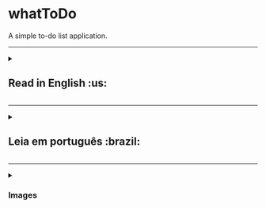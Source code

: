 <h1>whatToDo</h1>
A simple to-do list application.

***

<details>
  <summary><h2>Read in English :us:</h2></summary><br />
  <h3>About</h3>
  <p>I developed this application to practice React and Context API through an application that allows customization and storage of your tasks</p>
  <p>You can:</p>
  <ul>
    <li>Add tasks with or without given data</li>
    <li>Edit tasks</li>
    <li>Reorder tasks</li>
    <li>Mark tasks as complete</li>
    <li>Delete one or all tasks</li>
    <li>Change site theme to light/dark mode</li>
  </ul>  
 
  <br/>
 
  <h3>Installation guide</h3> 
  <ol>
    <li>
      <p>Install the repository</p>
      <pre>git clone git@github.com:celso-rodrigo/whatToDo.git</pre>
    </li>
    <li>
      <p>Open the repository folder</p>
    </li>
    <li>
      <p>Install NPM packages</p>
      <pre>npm install</pre>
    </li>
    <li>
      <p>Start the project</p>
      <pre>npm start</pre>
    </li>
  </ol>
</details>

***

<details>
<summary><h2>Leia em português :brazil:</h2></summary><br />
  <h3>Sobre</h3>
  <p>O objetivo desse projeto é praticar React e Context API através de uma aplicação que permite customização e armazenamente das suas tarefas</p>
  <p>Nela você pode:</p>
  <ul>
    <li>Adicionar tarefas com ou sem data determinada</li>
    <li>Editar tarefas</li>
    <li>Editar tarefas</li>
    <li>Marcar tarefas como concluídas</li>
    <li>Apagar uma ou todas as tarefas</li>
    <li>Mudar o tema do site para light/dark mode</li>
  </ul>  
 
  <br/>
 
  <h3>Guia de instalação</h3> 
  <ol>
    <li>
      <p>Instale o repositório</p>
      <pre>git clone git@github.com:celso-rodrigo/whatToDo.git</pre>
    </li>
    <li>
      <p>Abra a pasta do repositório</p>
    </li>
    <li>
      <p>Instale as dependências</p>
      <pre>git clone git@github.com:celso-rodrigo/whatToDo.git</pre>
    </li>
    <li>
      <p>Inicie o projetot</p>
      <pre>npm start</pre>
    </li>
  </ol>
</details>

***

<details>
  <summary><h3>Images</h3></summary><br />
  <img src="https://github.com/celso-rodrigo/whatToDo/blob/main/src/images/gif1.gif" alt="Project first gif">
  <img src="https://github.com/celso-rodrigo/whatToDo/blob/main/src/images/gif2.gif" alt="Project second gif">
  <img src="https://github.com/celso-rodrigo/whatToDo/blob/main/src/images/gif3.gif" alt="Project third gif">
</details>
